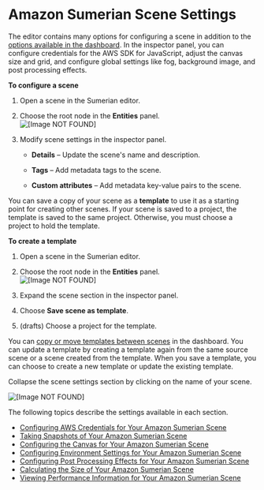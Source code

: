 # Amazon Sumerian Scene Settings<a name="sumerian-scene"></a>

The editor contains many options for configuring a scene in addition to the [options available in the dashboard](dashboard-scenes.md)\. In the inspector panel, you can configure credentials for the AWS SDK for JavaScript, adjust the canvas size and grid, and configure global settings like fog, background image, and post processing effects\.

**To configure a scene**

1. Open a scene in the Sumerian editor\.

1. Choose the root node in the **Entities** panel\.  
![\[Image NOT FOUND\]](http://docs.aws.amazon.com/sumerian/latest/userguide/images/editor-entities-scene.png)

1. Modify scene settings in the inspector panel\.

   + **Details** – Update the scene's name and description\.

   + **Tags** – Add metadata tags to the scene\.

   + **Custom attributes** – Add metadata key\-value pairs to the scene\.

You can save a copy of your scene as a **template** to use it as a starting point for creating other scenes\. If your scene is saved to a project, the template is saved to the same project\. Otherwise, you must choose a project to hold the template\.

**To create a template**

1. Open a scene in the Sumerian editor\.

1. Choose the root node in the **Entities** panel\.  
![\[Image NOT FOUND\]](http://docs.aws.amazon.com/sumerian/latest/userguide/images/editor-entities-scene.png)

1. Expand the scene section in the inspector panel\.

1. Choose **Save scene as template**\.

1. \(drafts\) Choose a project for the template\.

You can [copy or move templates between scenes](dashboard-templates.md) in the dashboard\. You can update a template by creating a template again from the same source scene or a scene created from the template\. When you save a template, you can choose to create a new template or update the existing template\.

Collapse the scene settings section by clicking on the name of your scene\.

![\[Image NOT FOUND\]](http://docs.aws.amazon.com/sumerian/latest/userguide/images/scene-sections.png)

The following topics describe the settings available in each section\.


+ [Configuring AWS Credentials for Your Amazon Sumerian Scene](scene-aws.md)
+ [Taking Snapshots of Your Amazon Sumerian Scene](scene-snapshots.md)
+ [Configuring the Canvas for Your Amazon Sumerian Scene](scene-document.md)
+ [Configuring Environment Settings for Your Amazon Sumerian Scene](scene-environment.md)
+ [Configuring Post Processing Effects for Your Amazon Sumerian Scene](scene-posteffects.md)
+ [Calculating the Size of Your Amazon Sumerian Scene](scene-scenesize.md)
+ [Viewing Performance Information for Your Amazon Sumerian Scene](scene-scenestats.md)